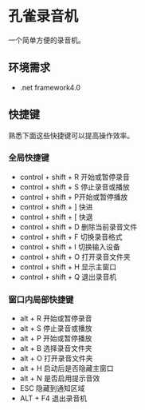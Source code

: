 # 孔雀录音机

一个简单方便的录音机。


## 环境需求

* .net framework4.0


## 快捷键

熟悉下面这些快捷键可以提高操作效率。

### 全局快捷键

* control + shift + R 开始或暂停录音
* control + shift + S 停止录音或播放
* control + shift + P开始或暂停播放
* control + shift + ] 快进
* control + shift + [ 快退
* control + shift + D 删除当前录音文件
* control + shift + F 切换录音格式
* control + shift + I 切换输入设备
* control + shift + O 打开录音文件夹
* control + shift + H 显示主窗口
* control + shift + Q 退出录音机


### 窗口内局部快捷键

* alt + R 开始或暂停录音
* alt + S 停止录音或播放
* alt + P 开始或暂停播放
* alt + B 选择录音文件夹
* alt + O 打开录音文件夹
* alt + H 启动后是否隐藏主窗口
* alt + N 是否启用提示音效
* ESC 隐藏到通知区域
* ALT + F4 退出录音机

